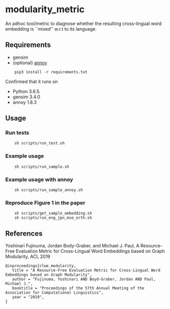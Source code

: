 # modularity_metric
An adhoc tool/metric to diagnose whether the resulting cross-lingual word embedding is ``mixed'' w.r.t to its language. 

## Requirements
* gensim
* (optional) [annoy](https://github.com/spotify/annoy)
```
    pip3 install -r requirements.txt
```

Confirmed that it runs on 
* Python 3.6.5.
* gensim 3.4.0
* annoy 1.8.3

## Usage
### Run tests
```
    sh scripts/run_test.sh
```

### Example usage
```
    sh scripts/run_sample.sh
```

### Example usage with annoy
```
    sh scripts/run_sample_annoy.sh
```

### Reproduce Figure 1 in the paper
```
    sh scripts/get_sample_embedding.sh
    sh scripts/run_eng_jpn_mse_orth.sh
```

## References
Yoshinari Fujinuma, Jordan Body-Graber, and Michael J. Paul, A Resource-Free Evaluation Metric for Cross-Lingual Word Embeddings based on Graph Modularity, ACL 2019
```
@inproceedings{clwe_modularity,
   title = "A Resource-Free Evaluation Metric for Cross-Lingual Word Embeddings based on Graph Modularity",
   author = "Fujinuma, Yoshinari AND Boyd-Graber, Jordan AND Paul, Michael J.",
   booktitle = "Proceedings of the 57th Annual Meeting of the Association for Computational Linguistics",
   year = "2019",
}
```

